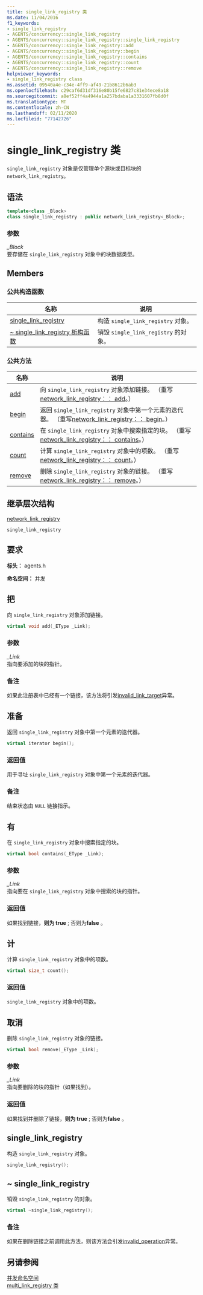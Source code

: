 ```yaml
---
title: single_link_registry 类
ms.date: 11/04/2016
f1_keywords:
- single_link_registry
- AGENTS/concurrency::single_link_registry
- AGENTS/concurrency::single_link_registry::single_link_registry
- AGENTS/concurrency::single_link_registry::add
- AGENTS/concurrency::single_link_registry::begin
- AGENTS/concurrency::single_link_registry::contains
- AGENTS/concurrency::single_link_registry::count
- AGENTS/concurrency::single_link_registry::remove
helpviewer_keywords:
- single_link_registry class
ms.assetid: 09540a4e-c34e-4ff9-af49-21b8612b6ab3
ms.openlocfilehash: c29caf6d31df316e80b15fe6827c81e34ece8a18
ms.sourcegitcommit: a8ef52ff4a4944a1a257bdaba1a3331607fb8d0f
ms.translationtype: MT
ms.contentlocale: zh-CN
ms.lasthandoff: 02/11/2020
ms.locfileid: "77142726"
---
```

# <a name="single_link_registry-class"></a>single_link_registry 类

`single_link_registry` 对象是仅管理单个源块或目标块的 `network_link_registry`。

## <a name="syntax"></a>语法

```cpp
template<class _Block>
class single_link_registry : public network_link_registry<_Block>;
```

### <a name="parameters"></a>参数

*_Block*<br/>
要存储在 `single_link_registry` 对象中的块数据类型。

## <a name="members"></a>Members

### <a name="public-constructors"></a>公共构造函数

|名称|说明|
|----------|-----------------|
|[single_link_registry](#ctor)|构造 `single_link_registry` 对象。|
|[~ single_link_registry 析构函数](#dtor)|销毁 `single_link_registry` 的对象。|

### <a name="public-methods"></a>公共方法

|名称|说明|
|----------|-----------------|
|[add](#add)|向 `single_link_registry` 对象添加链接。 （重写[network_link_registry：： add](network-link-registry-class.md#add)。）|
|[begin](#begin)|返回 `single_link_registry` 对象中第一个元素的迭代器。 （重写[network_link_registry：： begin](network-link-registry-class.md#begin)。）|
|[contains](#contains)|在 `single_link_registry` 对象中搜索指定的块。 （重写[network_link_registry：： contains](network-link-registry-class.md#contains)。）|
|[count](#count)|计算 `single_link_registry` 对象中的项数。 （重写[network_link_registry：： count](network-link-registry-class.md#count)。）|
|[remove](#remove)|删除 `single_link_registry` 对象的链接。 （重写[network_link_registry：： remove](network-link-registry-class.md#remove)。）|

## <a name="inheritance-hierarchy"></a>继承层次结构

[network_link_registry](network-link-registry-class.md)

`single_link_registry`

## <a name="requirements"></a>要求

**标头：** agents.h

**命名空间：** 并发

## <a name="add"></a>把

向 `single_link_registry` 对象添加链接。

```cpp
virtual void add(_EType _Link);
```

### <a name="parameters"></a>参数

*_Link*<br/>
指向要添加的块的指针。

### <a name="remarks"></a>备注

如果此注册表中已经有一个链接，该方法将引发[invalid_link_target](invalid-link-target-class.md)异常。

## <a name="begin"></a>准备

返回 `single_link_registry` 对象中第一个元素的迭代器。

```cpp
virtual iterator begin();
```

### <a name="return-value"></a>返回值

用于寻址 `single_link_registry` 对象中第一个元素的迭代器。

### <a name="remarks"></a>备注

结束状态由 `NULL` 链接指示。

## <a name="contains"></a>有

在 `single_link_registry` 对象中搜索指定的块。

```cpp
virtual bool contains(_EType _Link);
```

### <a name="parameters"></a>参数

*_Link*<br/>
指向要在 `single_link_registry` 对象中搜索的块的指针。

### <a name="return-value"></a>返回值

如果找到链接，**则为 true** ; 否则为**false** 。

## <a name="count"></a>计

计算 `single_link_registry` 对象中的项数。

```cpp
virtual size_t count();
```

### <a name="return-value"></a>返回值

`single_link_registry` 对象中的项数。

## <a name="remove"></a>取消

删除 `single_link_registry` 对象的链接。

```cpp
virtual bool remove(_EType _Link);
```

### <a name="parameters"></a>参数

*_Link*<br/>
指向要删除的块的指针（如果找到）。

### <a name="return-value"></a>返回值

如果找到并删除了链接，**则为 true** ; 否则为**false** 。

## <a name="ctor"></a>single_link_registry

构造 `single_link_registry` 对象。

```cpp
single_link_registry();
```

## <a name="dtor"></a>~ single_link_registry

销毁 `single_link_registry` 的对象。

```cpp
virtual ~single_link_registry();
```

### <a name="remarks"></a>备注

如果在删除链接之前调用此方法，则该方法会引发[invalid_operation](invalid-operation-class.md)异常。

## <a name="see-also"></a>另请参阅

[并发命名空间](concurrency-namespace.md)<br/>
[multi_link_registry 类](multi-link-registry-class.md)
